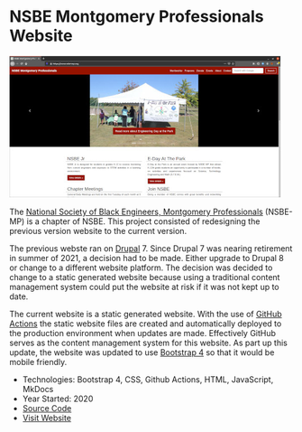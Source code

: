 # NSBE Montgomery Professionals Website

<img src="/images/projects/nsbemp.jpg" alt="NSBE Montgomery Professionals website">

The 
<a href="https://nsbe-mp.org" target="_blank">National Society of Black Engineers, Montgomery Professionals</a>
(NSBE-MP) is a chapter of NSBE. This
project consisted of redesigning the previous version website to the current version.

The previous webste ran on 
<a href="https://www.drupal.org" target="_blank">Drupal</a> 7. 
Since Drupal 7 was nearing retirement in summer of 2021, a decision had
to be made. Either upgrade to Drupal 8 or change to a different website platform. The decision was decided
to change to a static generated website because using a traditional content management system could
put the website at risk if it was not kept up to date.

The current website is a static generated website. With the use of
<a href="https://github.com/features/actions" target="_blank">GitHub Actions</a> the static website files
are created and automatically deployed to the production environment when updates are made. Effectively
GitHub serves as the content management system for this website. As part up this update, the website was
updated to use
<a href="https://getbootstrap.com" target="_blank">Bootstrap 4</a> so that it would be mobile friendly.

* Technologies: Bootstrap 4, CSS, Github Actions, HTML, JavaScript, MkDocs
* Year Started: 2020
* <a href="https://github.com/almostengr/nsbe-mp.org" target="_blank">Source Code</a> 
* <a href="https://nsbe-mp.org" target="_blank">Visit Website</a>